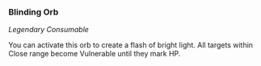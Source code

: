 ### Blinding Orb
_Legendary Consumable_

You can activate this orb to create a flash of bright light. All targets within Close range become Vulnerable until they mark HP.